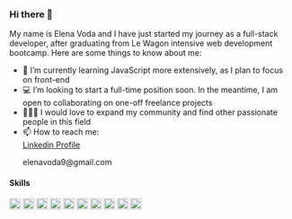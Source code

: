 <!DOCTYPE html>
<html lang="en">
<head>
  <meta charset="UTF-8">
  <meta name="viewport" content="width=device-width, initial-scale=1.0">
  <link rel="stylesheet" href="https://cdn.jsdelivr.net/gh/devicons/devicon@v2.15.1/devicon.min.css">
</head>
<body>

<h3>Hi there 👋</h3>
<p>My name is Elena Voda and I have just started my journey as a full-stack developer, after graduating from Le Wagon intensive web development bootcamp.
Here are some things to know about me:</p>

<ul>
  <li> 🌱 I’m currently learning JavaScript more extensively, as I plan to focus on front-end</li>
  <li> 💻 I’m looking to start a full-time position soon. In the meantime, I am open to collaborating on one-off freelance projects</li>
  <li> 🧑‍🤝‍🧑 I would love to expand my community and find other passionate people in this field</li>
  <li> 📫 How to reach me:</li>
<i class="devicon-linkedin-plain"></i>
<a href="https://www.linkedin.com/in/elena-voda/">Linkedin Profile</a>
<i class="devicon-google-plain"></i>
<p>elenavoda9@gmail.com</p>
</ul>

<h4>Skills</h4>
<div class="row">
<img src="https://cdn.jsdelivr.net/gh/devicons/devicon/icons/html5/html5-original.svg" width="20" height="20" />
<img src="https://cdn.jsdelivr.net/gh/devicons/devicon/icons/css3/css3-original.svg" width="20" height="20" />
<img src="https://cdn.jsdelivr.net/gh/devicons/devicon/icons/javascript/javascript-original.svg" width="20" height="20" />
<img src="https://cdn.jsdelivr.net/gh/devicons/devicon/icons/ruby/ruby-original.svg" width="20" height="20" />
<img src="https://cdn.jsdelivr.net/gh/devicons/devicon/icons/rails/rails-plain-wordmark.svg" width="20" height="20" />
<img src="https://cdn.jsdelivr.net/gh/devicons/devicon/icons/sqlite/sqlite-original.svg" width="20" height="20" />
<img src="https://cdn.jsdelivr.net/gh/devicons/devicon/icons/postgresql/postgresql-original.svg" width="20" height="20" />
<img src="https://cdn.jsdelivr.net/gh/devicons/devicon/icons/figma/figma-original.svg" width="20" height="20" />
<img src="https://cdn.jsdelivr.net/gh/devicons/devicon/icons/bootstrap/bootstrap-original.svg" width="20" height="20" />
<img src="https://cdn.jsdelivr.net/gh/devicons/devicon/icons/sass/sass-original.svg" width="20" height="20" />
</div>

</body>
</html>
